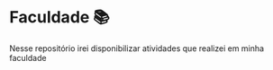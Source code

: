 # Faculdade :books: # 

Nesse repositório irei disponibilizar atividades que realizei em minha faculdade 



